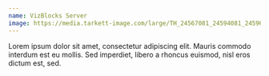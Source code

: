 ```yaml
---
name: VizBlocks Server
image: https://media.tarkett-image.com/large/TH_24567081_24594081_24596081_24601081_24563081_24565081_24588081_001.jpg
---
```

Lorem ipsum dolor sit amet, consectetur adipiscing elit. Mauris commodo interdum est eu mollis. Sed imperdiet, libero a rhoncus euismod, nisl eros dictum est, sed.
